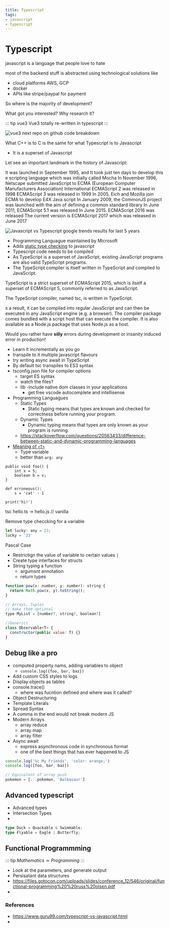 ```yaml
---
title: Typescript
tags:
- javascript
- typescript
---
```


# Typescript

<TagLinks />

javascript is a language that people love to hate

most of the backend stuff is abstracted using technological solutions like
* cloud platforms AWS, GCP
* docker
* APIs like stripe/paypal for payment

So where is the majority of development?

What got you interested? Why research it?

::: tip vue3
Vue3 totally re-written in typescript
:::

![vue3 next repo on github code breakdown](/webdevelopment/vue3-source-code-github.png)

What C++ is to C is the same for
what Typescript is to Javascript

* It is a superset of Javascript

Let see an important landmark in the history of Javascript:

It was launched in September 1995, and It took just ten days to develop this e scripting language which was initially called Mocha
In November 1996, Netscape submitted JavaScript to ECMA (European Computer Manufacturers Association) International
ECMAScript 2 was released in 1998
ECMAScript 3 was released in 1999
In 2005, Eich and Mozilla join ECMA to develop E4X Java script
In January 2009, the CommonJS project was launched with the aim of defining a common standard library
In June 2011, ECMAScript 5.1 was released
In June 2015. ECMAScript 2016 was released
The current version is ECMAScript 2017 which was released in June 2017

![Javascript vs Typescript google trends results for last 5 years](/webdevelopment/google-trends.png)

* Programming Languague maintained by Microsoft
* Adds [static type checking](https://en.wikipedia.org/wiki/Type_system#STATIC) to javascript
* Typescript code needs to be compiled
* As TypeScript is a superset of JavaScript, existing JavaScript programs are also valid TypeScript programs.
* The TypeScript compiler is itself written in TypeScript and compiled to JavaScript.

TypeScript is a strict superset of ECMAScript 2015, which is itself a superset of ECMAScript 5, commonly referred to as JavaScript.

The TypeScript compiler, named tsc, is written in TypeScript.

s a result, it can be compiled into regular JavaScript and can then be executed in any JavaScript engine (e.g. a browser). The compiler package comes bundled with a script host that can execute the compiler. It is also available as a Node.js package that uses Node.js as a host.

Would you rather have **silly** errors during development or insanity induced error in production!

* Learn it incrementally as you go
* transpile to it multiple javascript flavours
* try writing async await in TypeScript
* By default tsc transpiles to ES3 syntax
* tsconfig.json file for compiler options
  * target ES syntax
  * watch the files?
  * lib -include native dom classes in your applications
    * get free vscode autocomplete and intellisense
* Programming Languagues
  * Static Types
    * Static typing means that types are known and checked for correctness before running your program.
  * Dynamic Types
    * Dynamic typing means that types are only known as your program is running.
  * https://stackoverflow.com/questions/20563433/difference-between-static-and-dynamic-programming-languages
* [Meaning of `<T>`](https://www.typescriptlang.org/docs/handbook/generics.html)
  * Type variable
  * better than `arg: any`

```
public void foo() {
    int x = 5;
    boolean b = x;
}

def erroneous():
    s = 'cat' - 1

print('hi!')
```

tsc hello.ts -> hello.js        // vanilla

Remove type checcking for a variable

```js
let lucky: any = 23;
lucky = '23'
```

Pascal Case

* Restrictign the value of variable to certain values `|`
* Create type interfaces for structs
* String typing a function
  * argumsnt annotation
  * return types

```js
function pow(x: number, y: number): string {
  return Math.pow(x, y).toString();
}

// Arrays, Tuples
// make them optional
type MyList = [number?, string?, boolean?]

//Generics
class Observable<T> {
  constructor(public value: T) {}
}
```

## Debug like a pro

* computed property nams, adding variables to object
  * `console.log({foo, bar, baz})`
* Add custom CSS styles to logs
* Display objects as tables
* console.trace()
  * where was fucntion defined and where was it called?
* Object Destructuring
* Template Literals
* Spread Syntax
* A comma in the end would not break modern JS
* Modern Arrays
  * array reduce
  * array map
  * array filter
* Async await
  * express asynchronous code in synchronous format
  * one of the best things that has ever happened to JS

```js
console.log('%c My Friends', 'color: orange;')
console.log([foo, bar, baz])

// Equivalent of array push
pokemon = [...pokemon, 'Balbasaur']
```

## Advanced typescript

* Advanced types
* Intersection Types
*

```ts
type Duck = Quackable & Swimmable;
type Flyable = Eagle | Butterfly;
```

## Functional Programmming

::: tip
$Mathematics \simeq	Programming$
:::

* Look at the parameters, and generate output
* Persisatant data structures
* https://files.gotocon.com/uploads/slides/conference_12/546/original/functional-programming%20%20russ%20olsen.pdf
*

### References

* https://www.guru99.com/typescript-vs-javascript.html
*

<SimpleNewsletter/>
<Disqus />

[vue3]: https://github.com/vuejs/vue-next
[wiki]: https://en.wikipedia.org/wiki/TypeScript
[ECMA]: https://en.wikipedia.org/wiki/ECMAScript
[typescript]: https://www.typescriptlang.org/
[repo]: https://github.com/microsoft/TypeScript
